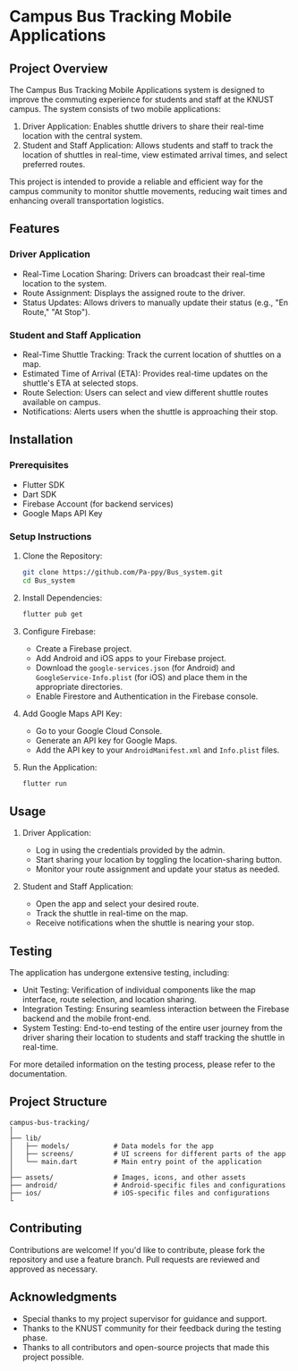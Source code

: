 # Campus Bus Tracking Mobile Applications

## Project Overview

The Campus Bus Tracking Mobile Applications system is designed to improve the commuting experience for students and staff at the KNUST campus. The system consists of two mobile applications:

1. Driver Application: Enables shuttle drivers to share their real-time location with the central system.
2. Student and Staff Application: Allows students and staff to track the location of shuttles in real-time, view estimated arrival times, and select preferred routes.

This project is intended to provide a reliable and efficient way for the campus community to monitor shuttle movements, reducing wait times and enhancing overall transportation logistics.

## Features

### Driver Application
- Real-Time Location Sharing: Drivers can broadcast their real-time location to the system.
- Route Assignment: Displays the assigned route to the driver.
- Status Updates: Allows drivers to manually update their status (e.g., "En Route," "At Stop").

### Student and Staff Application
- Real-Time Shuttle Tracking: Track the current location of shuttles on a map.
- Estimated Time of Arrival (ETA): Provides real-time updates on the shuttle's ETA at selected stops.
- Route Selection: Users can select and view different shuttle routes available on campus.
- Notifications: Alerts users when the shuttle is approaching their stop.

## Installation

### Prerequisites
- Flutter SDK
- Dart SDK
- Firebase Account (for backend services)
- Google Maps API Key

### Setup Instructions

1. Clone the Repository:
   ```bash
   git clone https://github.com/Pa-ppy/Bus_system.git
   cd Bus_system
   ```

2. Install Dependencies:
   ```bash
   flutter pub get
   ```

3. Configure Firebase:
   - Create a Firebase project.
   - Add Android and iOS apps to your Firebase project.
   - Download the `google-services.json` (for Android) and `GoogleService-Info.plist` (for iOS) and place them in the appropriate directories.
   - Enable Firestore and Authentication in the Firebase console.

4. Add Google Maps API Key:
   - Go to your Google Cloud Console.
   - Generate an API key for Google Maps.
   - Add the API key to your `AndroidManifest.xml` and `Info.plist` files.

5. Run the Application:
   ```bash
   flutter run
   ```

## Usage

1. Driver Application:
   - Log in using the credentials provided by the admin.
   - Start sharing your location by toggling the location-sharing button.
   - Monitor your route assignment and update your status as needed.

2. Student and Staff Application:
   - Open the app and select your desired route.
   - Track the shuttle in real-time on the map.
   - Receive notifications when the shuttle is nearing your stop.

## Testing

The application has undergone extensive testing, including:
- Unit Testing: Verification of individual components like the map interface, route selection, and location sharing.
- Integration Testing: Ensuring seamless interaction between the Firebase backend and the mobile front-end.
- System Testing: End-to-end testing of the entire user journey from the driver sharing their location to students and staff tracking the shuttle in real-time.

For more detailed information on the testing process, please refer to the documentation.

## Project Structure

```
campus-bus-tracking/
│
├── lib/
│   ├── models/           # Data models for the app
│   ├── screens/          # UI screens for different parts of the app
│   └── main.dart         # Main entry point of the application
│
├── assets/               # Images, icons, and other assets
├── android/              # Android-specific files and configurations
├── ios/                  # iOS-specific files and configurations
└  
```

## Contributing

Contributions are welcome! If you'd like to contribute, please fork the repository and use a feature branch. Pull requests are reviewed and approved as necessary.

## Acknowledgments

- Special thanks to my project supervisor for guidance and support.
- Thanks to the KNUST community for their feedback during the testing phase.
- Thanks to all contributors and open-source projects that made this project possible.

